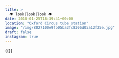 ```yaml
---
title: >
  👁 look|look|look 👁
date: 2018-01-25T18:39:41+00:00
location: "Oxford Circus tube station"
image: "/img/8027100e9fb05ba3fc8306d05a12f25e.jpg"
draft: false
instagram: true
---
```


{{<photo src="/img/8027100e9fb05ba3fc8306d05a12f25e.jpg">}}

